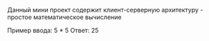 Данный мини проект содержит клиент-серверную архитектуру - простое математическое вычисление

Пример ввода: 5 * 5
Ответ: 25
